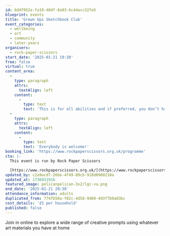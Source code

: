 ```yaml
---
id: 6ddf952e-fa19-484f-8a93-6c44acc32fa5
blueprint: events
title: 'Grown Ups Sketchbook Club'
event_categories:
  - wellbeing
  - art
  - community
  - later-years
organisers:
  - rock-paper-scissors
start_date: '2025-01-21 19:30'
free: false
virtual: true
content_area:
  -
    type: paragraph
    attrs:
      textAlign: left
    content:
      -
        type: text
        text: 'This is for all abilities and if preferred, you don’t have to be visible or contribute in any way if you choose. '
  -
    type: paragraph
    attrs:
      textAlign: left
    content:
      -
        type: text
        text: 'Everybody is welcome!'
booking_link: 'https://www.rockpaperscissors.org.uk/programme'
cta: |-
  This event is run by Rock Paper Scissors

  [https://www.rockpaperscissors.org.uk/](https://www.rockpaperscissors.org.uk/)
updated_by: c2a9acd7-26be-4f49-89cb-918d0960210a
updated_at: 1736931916
featured_image: pelicanpelican-3x2/lgc-va.png
end_date: '2025-01-21 20:30'
attendance_information: adults
duplicated_from: 774fb50a-f82c-4d58-9d60-493f7b0a03bc
cost_details: '£5 per household'
published: false
---
```

Join in online to explore a wide range of creative prompts using whatever art materials you have at home
